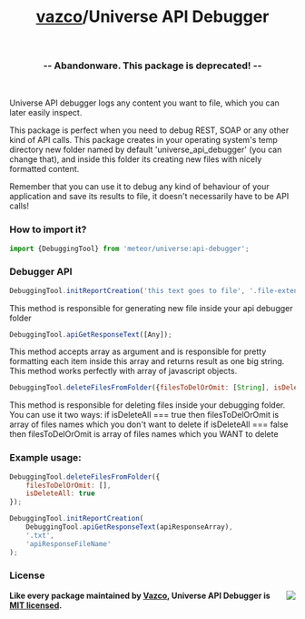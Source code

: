 <h1 align="center">
    <a href="https://github.com/vazco">vazco</a>/Universe API Debugger
</h1>

&nbsp;

<h3 align="center">
  -- Abandonware. This package is deprecated! --
</h3>

&nbsp;

Universe API debugger logs any content you want to file, which you can later easily inspect.

This package is perfect when you need to debug REST, SOAP or any other kind of API calls. This package creates in your operating system's temp directory new folder named by default 'universe_api_debugger' (you can change that), and inside this folder its creating new files with nicely formatted content.

Remember that you can use it to debug any kind of behaviour of your application and save its results to file, it doesn't necessarily have to be API calls!

### How to import it?

```js
import {DebuggingTool} from 'meteor/universe:api-debugger';
```

### Debugger API

```js
DebuggingTool.initReportCreation('this text goes to file', '.file-extension', 'file-name');
```

This method is responsible for generating new file inside your api debugger folder

```js
DebuggingTool.apiGetResponseText([Any]);
```

This method accepts array as argument and is responsible for pretty formatting each item inside this array and
returns result as one big string. This method works perfectly with array of javascript objects.

```js
DebuggingTool.deleteFilesFromFolder({filesToDelOrOmit: [String], isDeleteAll: Boolean});
```

This method is responsible for deleting files inside your debugging folder. You can use it two ways:
if isDeleteAll === true then filesToDelOrOmit is array of files names which you don't want to delete
if isDeleteAll === false then filesToDelOrOmit is array of files names which you WANT to delete

### Example usage:

```js
DebuggingTool.deleteFilesFromFolder({
    filesToDelOrOmit: [],
    isDeleteAll: true
});

DebuggingTool.initReportCreation(
    DebuggingTool.apiGetResponseText(apiResponseArray),
    '.txt',
    'apiResponseFileName'
);
```

### License

<img src="https://vazco.eu/banner.png" align="right">

**Like every package maintained by [Vazco](https://vazco.eu/), Universe API Debugger is [MIT licensed](https://github.com/vazco/uniforms/blob/master/LICENSE).**
